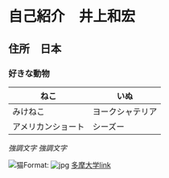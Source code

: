 # 自己紹介　井上和宏
## 住所　日本
### 好きな動物

ねこ |いぬ
----|----
みけねこ|ヨークシャテリア
アメリカンショート|シーズー

*強調文字*
_強調文字_

![猫](http://tetoan.com/wp-content/uploads/2015/04/%E5%AD%90%E7%8C%AB%E3%81%AE%E3%82%A2%E3%83%A1%E3%83%AA%E3%82%AB%E3%83%B3%E3%82%B7%E3%83%A7%E3%83%BC%E3%83%88%E3%83%98%E3%82%A2.jpg)Format: ![jpg](url)
[多摩大学link](http://www.tama.ac.jp/)
